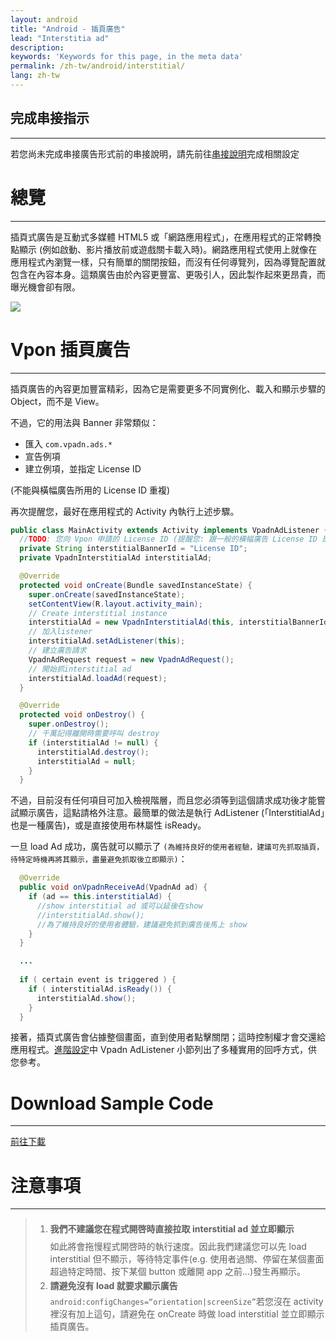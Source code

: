```yaml
---
layout: android
title: "Android - 插頁廣告"
lead: "Interstitia ad"
description:
keywords: 'Keywords for this page, in the meta data'
permalink: /zh-tw/android/interstitial/
lang: zh-tw
---
```

## 完成串接指示
---
若您尚未完成串接廣告形式前的串接說明，請先前往[串接說明]完成相關設定

# 總覽
---
插頁式廣告是互動式多媒體 HTML5 或「網路應用程式」，在應用程式的正常轉換點顯示 (例如啟動、影片播放前或遊戲關卡載入時)。網路應用程式使用上就像在應用程式內瀏覽一樣，只有簡單的關閉按鈕，而沒有任何導覽列，因為導覽配置就包含在內容本身。這類廣告由於內容更豐富、更吸引人，因此製作起來更昂貴，而曝光機會卻有限。

![]({{site.imgurl}}/Interstitial.png)

# Vpon 插頁廣告
---
插頁廣告的內容更加豐富精彩，因為它是需要更多不同實例化、載入和顯示步驟的 Object，而不是 View。

不過，它的用法與 Banner 非常類似：

* 匯入 `com.vpadn.ads.*`
* 宣告例項
* 建立例項，並指定 License ID

(不能與橫幅廣告所用的 License ID 重複)

再次提醒您，最好在應用程式的 Activity 內執行上述步驟。

```java
public class MainActivity extends Activity implements VpadnAdListener {
  //TODO: 您向 Vpon 申請的 License ID (提醒您: 跟一般的橫幅廣告 License ID 是不同的)
  private String interstitialBannerId = "License ID";
  private VpadnInterstitialAd interstitialAd;

  @Override
  protected void onCreate(Bundle savedInstanceState) {
    super.onCreate(savedInstanceState);
    setContentView(R.layout.activity_main);
    // Create interstitial instance
    interstitialAd = new VpadnInterstitialAd(this, interstitialBannerId, "TW");
    // 加入listener
    interstitialAd.setAdListener(this);
    // 建立廣告請求
    VpadnAdRequest request = new VpadnAdRequest();
    // 開始抓interstitial ad
    interstitialAd.loadAd(request);
  }

  @Override
  protected void onDestroy() {
    super.onDestroy();
    // 千萬記得離開時需要呼叫 destroy
    if (interstitialAd != null) {
      interstitialAd.destroy();
      interstitialAd = null;
    }
  }
```

不過，目前沒有任何項目可加入檢視階層，而且您必須等到這個請求成功後才能嘗試顯示廣告，這點請格外注意。最簡單的做法是執行 AdListener (「InterstitialAd」也是一種廣告)，或是直接使用布林屬性 isReady。

一旦 load Ad 成功，廣告就可以顯示了 `(為維持良好的使用者經驗，建議可先抓取插頁，待特定時機再將其顯示，盡量避免抓取後立即顯示)`：

```java
  @Override
  public void onVpadnReceiveAd(VpadnAd ad) {
    if (ad == this.interstitialAd) {
      //show interstitial ad 或可以延後在show
      //interstitialAd.show();
      //為了維持良好的使用者體驗，建議避免抓到廣告後馬上 show
    }
  }

  ...
  
  if ( certain event is triggered ) {
    if ( interstitialAd.isReady()) {
      interstitialAd.show();
    }
  }

```

接著，插頁式廣告會佔據整個畫面，直到使用者點擊關閉；這時控制權才會交還給應用程式。[進階設定]中 Vpadn AdListener 小節列出了多種實用的回呼方式，供您參考。

# Download Sample Code
---
[前往下載]

# 注意事項
---
> 1. <span style="line-height:2.5em">**我們不建議您在程式開啓時直接拉取 interstitial ad 並立即顯示**<br></span>
如此將會拖慢程式開啓時的執行速度。因此我們建議您可以先 load interstitial 但不顯示，等待特定事件(e.g. 使用者過關、停留在某個畫面超過特定時間、按下某個 button 或離開 app 之前...)發生再顯示。
> 2. <span style="line-height:2em"> **請避免沒有 load 就要求顯示廣告** <br> </span>
`android:configChanges=“orientation|screenSize”`若您沒在 activity 裡沒有加上這句，請避免在 onCreate 時做 load interstitial 並立即顯示插頁廣告。



[串接說明]: {{site.baseurl}}/zh-tw/android/integration-guide/
[前往下載]:{{site.baseurl}}/zh-tw/android/download
[進階設定]: {{site.baseurl}}/zh-tw/android/advanced
